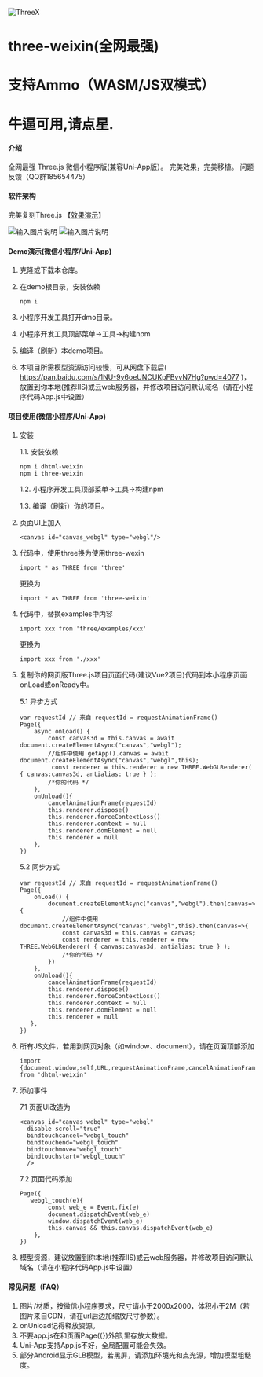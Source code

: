 ![ThreeX](ThreeX.jpeg)
# three-weixin(全网最强)
# 支持Ammo（WASM/JS双模式）
# 牛逼可用,请点星.

#### 介绍
全网最强 Three.js 微信小程序版(兼容Uni-App版）。
完美效果，完美移植。
问题反馈（QQ群185654475）

#### 软件架构
完美复刻Three.js
【[效果演示](https://www.bilibili.com/video/BV1Ed4y1q7CE)】

![输入图片说明](1.png)
![输入图片说明](2.png)

#### Demo演示(微信小程序/Uni-App)

1.  克隆或下载本仓库。
2.  在demo根目录，安装依赖

    ```
    npm i
    ```
    
3.  小程序开发工具打开dmo目录。
4.  小程序开发工具顶部菜单->工具->构建npm
5.  编译（刷新）本demo项目。
6.  本项目所需模型资源访问较慢，可从网盘下载后( https://pan.baidu.com/s/1NU-9y6oeUNCUKpFBvvN7Hg?pwd=4077 )，放置到你本地(推荐IIS)或云web服务器，并修改项目访问默认域名（请在小程序代码App.js中设置）

#### 项目使用(微信小程序/Uni-App)

1.  安装

    1.1. 安装依赖

    ```
    npm i dhtml-weixin
    npm i three-weixin
    ```

    1.2.  小程序开发工具顶部菜单->工具->构建npm

    1.3.  编译（刷新）你的项目。

2.  页面UI上加入 

    ```
    <canvas id="canvas_webgl" type="webgl"/>
    ```

3.  代码中，使用three换为使用three-wexin

    ```
    import * as THREE from 'three'
    ```
    更换为
    ```
    import * as THREE from 'three-weixin'
    ```

4.  代码中，替换examples中内容

    ```
    import xxx from 'three/examples/xxx'
    ``` 
    更换为
    ```
    import xxx from './xxx'
    ```

5.  复制你的网页版Three.js项目页面代码(建议Vue2项目)代码到本小程序页面onLoad或onReady中。

    5.1 异步方式

    ```
    var requestId // 来自 requestId = requestAnimationFrame()
    Page({
        async onLoad() {
            const canvas3d = this.canvas = await document.createElementAsync("canvas","webgl");
            //组件中使用 getApp().canvas = await document.createElementAsync("canvas","webgl",this);
             const renderer = this.renderer = new THREE.WebGLRenderer( { canvas:canvas3d, antialias: true } );
            /*你的代码 */
        },
        onUnload(){
            cancelAnimationFrame(requestId)
            this.renderer.dispose()
            this.renderer.forceContextLoss()
            this.renderer.context = null
            this.renderer.domElement = null
            this.renderer = null
        },
    })
    ```

    5.2 同步方式

    ```
    var requestId // 来自 requestId = requestAnimationFrame()
    Page({
        onLoad() {
            document.createElementAsync("canvas","webgl").then(canvas=>{
                //组件中使用 document.createElementAsync("canvas","webgl",this).then(canvas=>{
                const canvas3d = this.canvas = canvas;
                const renderer = this.renderer = new THREE.WebGLRenderer( { canvas:canvas3d, antialias: true } );
                /*你的代码 */
            })
        },
        onUnload(){
            cancelAnimationFrame(requestId)
            this.renderer.dispose()
            this.renderer.forceContextLoss()
            this.renderer.context = null
            this.renderer.domElement = null
            this.renderer = null
       },
    })
    ```

6.  所有JS文件，若用到网页对象（如window、document），请在页面顶部添加 
    ```
    import {document,window,self,URL,requestAnimationFrame,cancelAnimationFrame,Event} from 'dhtml-weixin'
    ```

7.  添加事件

    7.1 页面UI改造为
      ```
     <canvas id="canvas_webgl" type="webgl"
        disable-scroll="true"
        bindtouchcancel="webgl_touch"
        bindtouchend="webgl_touch"
        bindtouchmove="webgl_touch"
        bindtouchstart="webgl_touch"
        />
    ```

    7.2 页面代码添加

    ```
    Page({
       webgl_touch(e){
            const web_e = Event.fix(e)
            document.dispatchEvent(web_e)
            window.dispatchEvent(web_e)
            this.canvas && this.canvas.dispatchEvent(web_e)
        },
    })
    ```

8.  模型资源，建议放置到你本地(推荐IIS)或云web服务器，并修改项目访问默认域名（请在小程序代码App.js中设置）


#### 常见问题（FAQ）

1. 图片/材质，按微信小程序要求，尺寸请小于2000x2000，体积小于2M（若图片来自CDN，请在url后边加缩放尺寸参数）。
2. onUnload记得释放资源。
3. 不要app.js在和页面Page({})外部,里存放大数据。
4. Uni-App支持App.js不好，全局配置可能会失效。
5. 部分Android显示GLB模型，若黑屏，请添加环境光和点光源，增加模型粗糙度。

